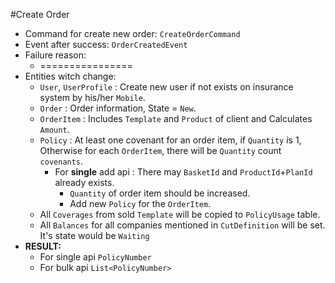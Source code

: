 #Create Order
* Command for create new order: `CreateOrderCommand`
* Event after success: `OrderCreatedEvent`
* Failure reason:
  * ================
* Entities witch change:
  * `User`, `UserProfile` : Create new user if not exists on insurance system by his/her `Mobile`.
  * `Order` : Order information, State = `New`.
  * `OrderItem` : Includes `Template` and `Product` of client and Calculates `Amount`.
  * `Policy` : At least one covenant for an order item, if `Quantity` is 1, Otherwise for each `OrderItem`, there will be `Quantity` count `covenants`.
    * For **single** add api : There may `BasketId` and `ProductId`+`PlanId` already exists.
      * `Quantity` of order item should be increased.
      * Add new `Policy` for the `OrderItem`.
  * All `Coverages` from sold `Template` will be copied to `PolicyUsage` table.
  * All `Balances` for all companies mentioned in `CutDefinition` will be set. It's state would be `Waiting`
* **RESULT:**
  * For single api `PolicyNumber`
  * For bulk api `List<PolicyNumber>`